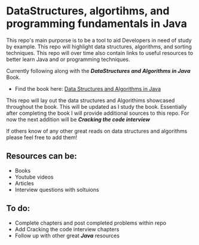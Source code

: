 # DataStructures, algortihms, and programming fundamentals in Java

This repo's main purporse is to be a tool to aid Developers in need of study by example. This repo will highlight data structures, algorithms, and sorting techniques. This repo will over time also contain links to useful resources to better learn Java and or programming techniques.

Currently following along with the ***DataStructures and Algorithms in Java*** Book.
- Find the book here: [Data Structures and Algorithms in Java](https://www.amazon.com/Data-Structures-Algorithms-Java-2nd/dp/0672324539/ref=asc_df_0672324539/?tag=hyprod-20&linkCode=df0&hvadid=312060980065&hvpos=&hvnetw=g&hvrand=7650009611556419964&hvpone=&hvptwo=&hvqmt=&hvdev=c&hvdvcmdl=&hvlocint=&hvlocphy=9009548&hvtargid=pla-435322317838&psc=1)

This repo will lay out the data structures and Algorithims showcased throughout the book.
This will be updated as I study the book. Essentially after completing the book I will provide
additional sources to this repo. For now the next addition will be ***Cracking the code interview***

If others know of any other great reads on data structures and algorithms please feel free to add them!
## Resources can be:
- Books
- Youtube videos
- Articles
- Interview questions with soltuions

## To do:
- Complete chapters and post completed problems within repo
- Add Cracking the code interview chapters
- Follow up with other great ***Java*** resources
